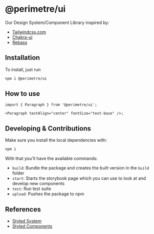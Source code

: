 # @perimetre/ui

Our Design System/Component Library inspired by:

- [Tailwindcss.com](https://tailwindcss.com/)
- [Chakra-ui](https://chakra-ui.com/)
- [Rebass](https://rebassjs.org/)
<!-- - [Bulma css](https://bulma.io/)
- [Ant design](https://ant.design/components/overview/) -->

## Installation

To install, just run

```bash
npm i @perimetre/ui
```

## How to use

```tsx
import { Paragraph } from '@perimetre/ui';

<Paragraph textAlign="center" fontSize="text-base" />;
```

<!-- TODO: Add theme augmentation, extending the theme -->

## Developing & Contributions

Make sure you install the local dependencies with:

```bash
npm i
```

With that you'll have the available commands:

- `build`: Bundle the package and creates the built version in the `build` folder
- `start`: Starts the storybook page which you can use to look at and develop new components
- `test`: Run test suite
- `upload`: Pushes the package to npm

## References

- [Styled System](https://styled-system.com/)
- [Styled Components](https://styled-components.com/)
